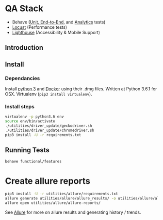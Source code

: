 # QA Stack

* Behave ([Unit, End-to-End](/functional), and [Analytics](/analytics) tests)
* [Locust](/performance) (Performance tests)
* [Lighthouse](/accessibility) (Accessibility & Mobile Support)


## Introduction


## Install

### Dependancies

Install [python 3](https://www.python.org/downloads/) and
[Docker](https://store.docker.com/editions/community/docker-ce-desktop-mac)
using their .dmg files. Written at Python 3.6.1 for OSX. Virtualenv (`pip3 install virtualenv`).

### Install steps

```bash
virtualenv -p python3.6 env
source env/bin/activate
./utilities/driver_update/geckodriver.sh
./utilities/driver_update/chromedriver.sh
pip3 install -U -r requirements.txt
```

## Running Tests

```bash
behave functional/features
```


# Create allure reports

```bash
pip3 install -U -r utilities/allure/requirements.txt
allure generate utilities/allure/allure_results/ -o utilities/allure/allure-reports/ --clean
allure open utilities/allure/allure-reports/
```

See [Allure](/utilities/allure) for more on allure results and generating
history / trends.
